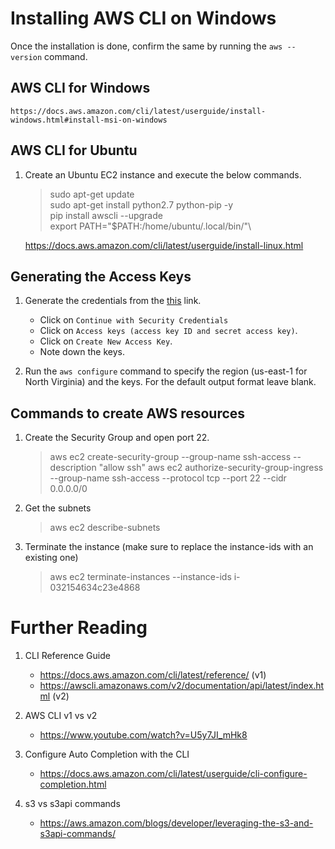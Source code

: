 # Installing AWS CLI on Windows

Once the installation is done, confirm the same by running the `aws --version` command.

## AWS CLI for Windows

    https://docs.aws.amazon.com/cli/latest/userguide/install-windows.html#install-msi-on-windows


## AWS CLI for Ubuntu

1. Create an Ubuntu EC2 instance and execute the below commands.
    >sudo apt-get update\
    >sudo apt-get install python2.7 python-pip -y\
    >pip install awscli --upgrade\
    >export PATH="$PATH:/home/ubuntu/.local/bin/"\

    https://docs.aws.amazon.com/cli/latest/userguide/install-linux.html

## Generating the Access Keys

1. Generate the credentials from the [this](https://console.aws.amazon.com/iam/home?region=us-east-1#/security_credential) link.
    - Click on `Continue with Security Credentials`
    - Click on `Access keys (access key ID and secret access key)`.
    - Click on `Create New Access Key`.
    - Note down the keys.

1. Run the `aws configure` command to specify the region (us-east-1 for North Virginia) and the keys. For the default output format leave blank.

## Commands to create AWS resources

1. Create the Security Group and open port 22.
    >aws ec2 create-security-group --group-name ssh-access --description "allow ssh"
    >aws ec2 authorize-security-group-ingress --group-name ssh-access --protocol tcp --port 22 --cidr 0.0.0.0/0

1. Get the subnets
    >aws ec2 describe-subnets

1. Terminate the instance (make sure to replace the instance-ids with an existing one)
    >aws ec2 terminate-instances --instance-ids i-032154634c23e4868

# Further Reading

1. CLI Reference Guide
    - https://docs.aws.amazon.com/cli/latest/reference/ (v1)
    - https://awscli.amazonaws.com/v2/documentation/api/latest/index.html (v2)

1. AWS CLI v1 vs v2
    - https://www.youtube.com/watch?v=U5y7JI_mHk8

1. Configure Auto Completion with the CLI
    - https://docs.aws.amazon.com/cli/latest/userguide/cli-configure-completion.html

1. s3 vs s3api commands
    - https://aws.amazon.com/blogs/developer/leveraging-the-s3-and-s3api-commands/